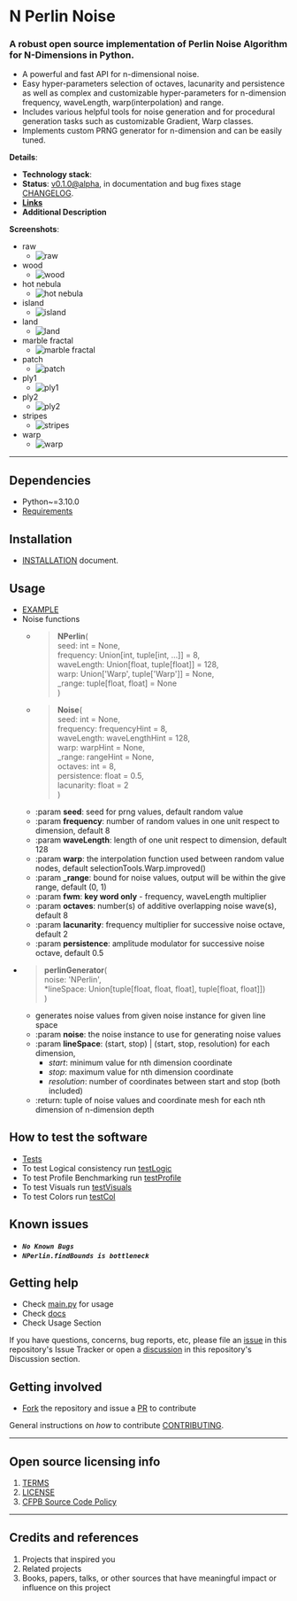 # N Perlin Noise

### A robust open source implementation of Perlin Noise Algorithm for N-Dimensions in Python.
- A powerful and fast API for n-dimensional noise.
- Easy hyper-parameters selection of octaves, lacunarity and persistence
  as well as complex and customizable hyper-parameters for n-dimension
  frequency, waveLength, warp(interpolation) and range.
- Includes various helpful tools for noise generation and for procedural generation tasks
  such as customizable Gradient, Warp classes.
- Implements custom PRNG generator for n-dimension and can be easily tuned.

**Details**:
- **Technology stack**:
- **Status**: [v0.1.0@alpha](https://github.com/Amith225/NPerlinNoise/releases/tag/v0.1.0%40alpha), in documentation and bug fixes stage [CHANGELOG](docs/CHANGELOG.md).
- **[Links]()**
- **Additional Description**

**Screenshots**:
- raw
  - ![raw](snaps/raw.png)
- wood
  - ![wood](snaps/wood.png)
- hot nebula
  - ![hot nebula](snaps/hot_nebula.png)
- island
  - ![island](snaps/island.png)
- land
  - ![land](snaps/land.png)
- marble fractal
  - ![marble fractal](snaps/marble_fractal.png)
- patch
  - ![patch](snaps/patch.png)
- ply1
  - ![ply1](snaps/ply1.png)
- ply2
  - ![ply2](snaps/ply2.png)
- stripes
  - ![stripes](snaps/stripes.png)
- warp
  - ![warp](snaps/warp.png)


---

## Dependencies
- Python~=3.10.0
- [Requirements](requirements.txt)

## Installation
- [INSTALLATION](docs/INSTALL.md) document.

## Usage
- [EXAMPLE](main.py)
- Noise functions
  - >**NPerlin**(<br>
      seed: int = None,<br>
      frequency: Union[int, tuple[int, ...]] = 8,<br>
      waveLength: Union[float, tuple[float]] = 128,<br>
      warp: Union['Warp', tuple['Warp']] = None,<br>
      _range: tuple[float, float] = None<br>
    )
  - >**Noise**(<br>
      seed: int = None,<br>
      frequency: frequencyHint = 8,<br>
      waveLength: waveLengthHint = 128,<br>
      warp: warpHint = None,<br>
      _range: rangeHint = None,<br>
      octaves: int = 8,<br>
      persistence: float = 0.5,<br>
      lacunarity: float = 2<br>
    )
  - :param **seed**: seed for prng values, default random value
  - :param **frequency**: number of random values in one unit respect to dimension, default 8
  - :param **waveLength**: length of one unit respect to dimension, default 128
  - :param **warp**: the interpolation function used between random value nodes, default selectionTools.Warp.improved()
  - :param **_range**: bound for noise values, output will be within the give range, default (0, 1)
  - :param **fwm**: **key word only** - frequency, waveLength multiplier
  - :param **octaves**: number(s) of additive overlapping noise wave(s), default 8
  - :param **lacunarity**: frequency multiplier for successive noise octave, default 2
  - :param **persistence**: amplitude modulator for successive noise octave, default 0.5
- >**perlinGenerator**(<br>
      noise: 'NPerlin',<br>
      *lineSpace: Union[tuple[float, float, float], tuple[float, float]])<br>
)
  - generates noise values from given noise instance for given line space
  - :param **noise**: the noise instance to use for generating noise values
  - :param **lineSpace**: (start, stop) | (start, stop, resolution) for each dimension, 
    - _start_: minimum value for nth dimension coordinate 
    - _stop_: maximum value for nth dimension coordinate 
    - _resolution_: number of coordinates between start and stop (both included)
  - :return: tuple of noise values and coordinate mesh for each nth dimension of n-dimension depth

## How to test the software
- [Tests](tests)
- To test Logical consistency run [testLogic](tests/testLogic.py)
- To test Profile Benchmarking run [testProfile](tests/testProfile.py)
- To test Visuals run [testVisuals](tests/testVisuals.py)
- To test Colors run [testCol](tests/testCol.py)

## Known issues
- **_`No Known Bugs`_**
- **_`NPerlin.findBounds is bottleneck`_**

## Getting help
- Check [main.py](main.py) for usage
- Check [docs](docs)
- Check Usage Section

If you have questions, concerns, bug reports, etc, please file an [issue]() in this repository's Issue Tracker or
open a [discussion]() in this repository's Discussion section.


## Getting involved
- [Fork]() the repository and issue a [PR]() to contribute

General instructions on _how_ to contribute  [CONTRIBUTING](docs/CONTRIBUTING.md).

----

## Open source licensing info
1. [TERMS](docs/TERMS.md)
2. [LICENSE](LICENSE)
3. [CFPB Source Code Policy](https://github.com/cfpb/source-code-policy/)


----

## Credits and references
1. Projects that inspired you
2. Related projects
3. Books, papers, talks, or other sources that have meaningful impact or influence on this project
